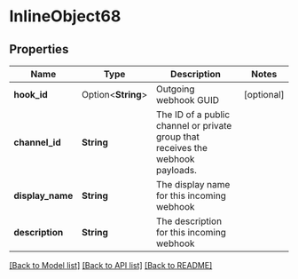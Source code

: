 # InlineObject68

## Properties

Name | Type | Description | Notes
------------ | ------------- | ------------- | -------------
**hook_id** | Option<**String**> | Outgoing webhook GUID | [optional]
**channel_id** | **String** | The ID of a public channel or private group that receives the webhook payloads. | 
**display_name** | **String** | The display name for this incoming webhook | 
**description** | **String** | The description for this incoming webhook | 

[[Back to Model list]](../README.md#documentation-for-models) [[Back to API list]](../README.md#documentation-for-api-endpoints) [[Back to README]](../README.md)


